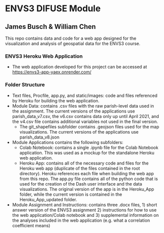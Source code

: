 # ENVS3 DIFUSE Module
## James Busch & William Chen
This repo contains data and code for a web app designed for the visualization and analysis of geospatial data for the ENVS3 course.  

### ENVS3 Heroku Web Application
* The web application developed for this project can be accessed at https://envs3-app-yaex.onrender.com/

### Folder Structure
* Text files, Procfile, app.py, and static/images: code and files referenced by Heroku for building the web application.
* Module Data: contains .csv files with the raw parish-level data used in the assignment. The current versions of the applications use parish_data_v7.csv, the v6.csv contains data only up until April 2021, and the v4.csv file contains additional variables not used in the final version.
  * The git_shapefiles subfolder contains .geojson files used for the map visualizations. The current versions of the applications use parish_data_v8.json
* Module Applications contains the following subfolders:
  * Colab Notebook: contains a single .ipynb file for the Colab Notebook application. This was used as a mockup for the standalone Heroku web application.
  * Heroku App: contains all of the necessary code and files for the Heroku web app (duplicate of the files contained in the root directory). Heroku references each file when building the web app from this repo. The app.py file contains all of the python code that is used for the creation of the Dash user interface and the data visualizations. The original version of the app is in the Heroku_App folder, while the current version is contained in the Heroku_App_updated folder.
* Module Assignment and Instructions: contains three .docx files, 1) short answer version of the ENVS3 assignment 2) instructions for how to use the web application/Colab notebook and 3) supplemental information on the analyses included in the web application (e.g. what a correlation coefficient means)

